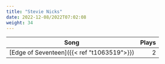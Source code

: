 ```yaml
---
title: "Stevie Nicks"
date: 2022-12-08/2022T07:02:08
weight: 34
---
```




 Song | Plays 
----- | -----:
[Edge of Seventeen]({{< ref "t1063519">}}) | 2
